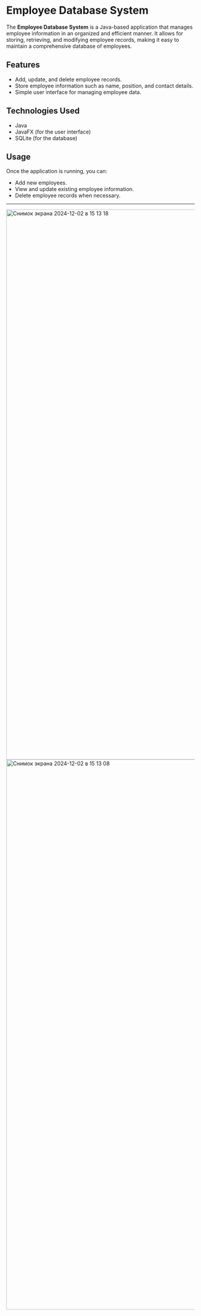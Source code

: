 # Employee Database System

The **Employee Database System** is a Java-based application that manages employee information in an organized and efficient manner. It allows for storing, retrieving, and modifying employee records, making it easy to maintain a comprehensive database of employees.

## Features

- Add, update, and delete employee records.
- Store employee information such as name, position, and contact details.
- Simple user interface for managing employee data.

## Technologies Used

- Java
- JavaFX (for the user interface)
- SQLite (for the database)


## Usage

Once the application is running, you can:
- Add new employees.
- View and update existing employee information.
- Delete employee records when necessary.


---

<img width="1470" alt="Снимок экрана 2024-12-02 в 15 13 18" src="https://github.com/user-attachments/assets/86288bd7-6899-4385-8025-71916478f700">
<img width="1470" alt="Снимок экрана 2024-12-02 в 15 13 08" src="https://github.com/user-attachments/assets/6d9b5b30-cdee-4475-bb03-346be4976d83">





